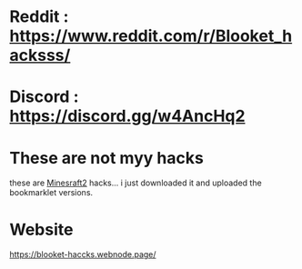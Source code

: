 # Reddit : https://www.reddit.com/r/Blooket_hacksss/

# Discord : https://discord.gg/w4AncHq2

# These are not myy hacks
these are [Minesraft2](https://github.com/Minesraft2) hacks... i just downloaded it  and uploaded the bookmarklet versions.

# Website
https://blooket-haccks.webnode.page/

